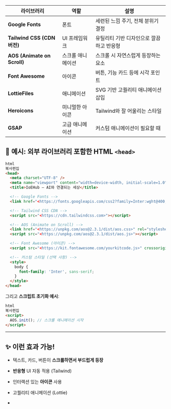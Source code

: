 
|라이브러리|역할|설명|
|---|---|---|
|**Google Fonts**|폰트|세련된 느낌 주기, 전체 분위기 결정|
|**Tailwind CSS (CDN 버전)**|UI 프레임워크|유틸리티 기반 디자인으로 깔끔하고 반응형|
|**AOS (Animate on Scroll)**|스크롤 애니메이션|스크롤 시 자연스럽게 등장하는 요소|
|**Font Awesome**|아이콘|버튼, 기능 카드 등에 시각 포인트|
|**LottieFiles**|애니메이션|SVG 기반 고퀄리티 애니메이션 삽입|
|**Heroicons**|미니멀한 아이콘|Tailwind와 잘 어울리는 스타일|
|**GSAP**|고급 애니메이션|커스텀 애니메이션이 필요할 때|

## 🎁 예시: 외부 라이브러리 포함한 HTML `<head>`

```html
html
복사편집
<head>
  <meta charset="UTF-8" />
  <meta name="viewport" content="width=device-width, initial-scale=1.0" />
  <title>IoEHub – AI와 연결되는 세상</title>

  <!-- Google Fonts -->
  <link href="<https://fonts.googleapis.com/css2?family=Inter:wght@400;600;700&display=swap>" rel="stylesheet" />

  <!-- Tailwind CSS CDN -->
  <script src="<https://cdn.tailwindcss.com>"></script>

  <!-- AOS (Animate on Scroll) -->
  <link href="<https://unpkg.com/aos@2.3.1/dist/aos.css>" rel="stylesheet" />
  <script src="<https://unpkg.com/aos@2.3.1/dist/aos.js>"></script>

  <!-- Font Awesome (아이콘) -->
  <script src="<https://kit.fontawesome.com/yourkitcode.js>" crossorigin="anonymous"></script>

  <!-- 커스텀 스타일 (선택 사항) -->
  <style>
    body {
      font-family: 'Inter', sans-serif;
    }
  </style>
</head>

```

그리고 **스크립트 초기화 예시**:

```html
html
복사편집
<script>
  AOS.init(); // 스크롤 애니메이션 시작
</script>

```

---


## ✨ 이런 효과 가능!

- 텍스트, 카드, 버튼이 **스크롤하면서 부드럽게 등장**
    
- **반응형** UI 자동 적용 (Tailwind)
    
- 인터랙션 있는 **아이콘** 사용
    
- 고퀄리티 애니메이션 (Lottie)
- 